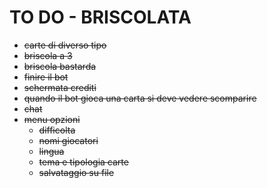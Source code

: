 # TO DO -  BRISCOLATA
- ~~carte di diverso tipo~~
- ~~briscola a 3~~
- ~~briscola bastarda~~
- ~~finire il bot~~
- ~~schermata crediti~~
- ~~quando il bot gioca una carta si deve vedere scomparire~~
- ~~chat~~
- ~~menu opzioni~~
  - ~~difficolta~~
  - ~~nomi giocatori~~
  - ~~lingua~~
  - ~~tema e tipologia carte~~
  - ~~salvataggio su file~~
